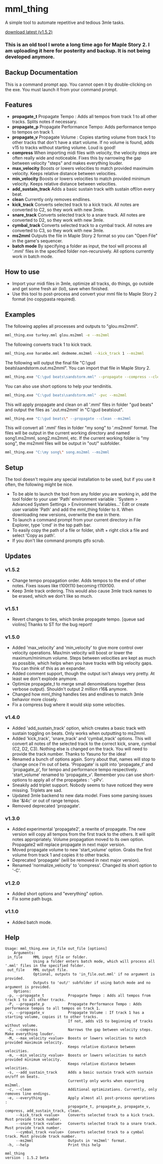 # mml_thing
A simple tool to automate repetitive and tedious 3mle tasks.

[download latest (v1.5.2)](https://github.com/firelight322/mml_thing/releases/latest)

### This is an old tool I wrote a long time ago for Maple Story 2. I am uploading it here for posterity and backup. It is not being developed anymore.

## Backup Documentation
This is a command prompt app. You cannot open it by double-clicking on the exe. You must launch it from your command prompt.

## Features
- **propagate_t** Propagate Tempo : Adds all tempos from track 1 to all other tracks. Splits notes if necessary.
- **propagate_p** Propagate Performance Tempo: Adds performance tempo to tempos on track 1.
- **propagate_v** Propagate Volume : Copies starting volume from track 1 to other tracks that don't have a start volume. If no volume is found, adds v15 to tracks without starting volume. Loud is good!
- **compress** When importing midi files with velocity, the velocity steps are often really wide and noticeable. Fixes this by narrowing the gap between velocity "steps" and makes everything louder.
- **max_velocity** Boosts or lowers velocities to match provided maximuim velocity. Keeps relative distance between velocities.
- **min_velocity** Boosts or lowers velocities to match provided minimum velocity. Keeps relative distance between velocities.
- **add_sustain_track** Adds a basic sustain track with sustain off/on every beat.
- **clean** Currently only removes endlines.
- **kick_track** Converts selected track to a kick track. All notes are converted to C2, so they work with new 3mle.
- **snare_track** Converts selected track to a snare track. All notes are converted to D2, so they work with new 3mle.
- **cymbal_track** Converts selected track to a cymbal track. All notes are converted to C3, so they work with new 3mle.
- **ms2mml** Outputs the file in Maple Story 2 format so you can "Open File" in the game's sequencer.
- **batch mode** By specifying a folder as input, the tool will process all '.mml' files in the specified folder non-recursively. All options currently work in batch mode.

## How to use
- Import your midi files in 3mle, optimize all tracks, do things, go outside and get some fresh air (lol), save when finished.
- Use this tool to post-process and convert your mml file to Maple Story 2 format (no copypasta required).

## Examples

The following applies all processes and outputs to "glou.ms2mml".
```bash
mml_thing.exe turkey.mml glou.ms2mml -e --ms2mml
```

The following converts track 1 to kick track.
```bash
mml_thing.exe harambe.mml dedmeme.ms2mml --kick_track 1 --ms2mml
```

The following will output the final file "C:\gud beats\sandstorm.out.ms2mml". You can import that file in Maple Story 2.
```bash
mml_thing.exe "C:\gud beats\sandstorm.mml" --propagate --compress --clean --ms2mml
```

You can also use short options to help your tendinitis.
```bash
mml_thing.exe "C:\gud beats\sandstorm.mml" -pvc --ms2mml
```

This will apply propagate and clean on all '.mml' files in folder "gud beats" and output the files as '.out.ms2mml' in "C:\gud beats\out\".
```bash
mml_thing.exe "C:\gud beats\" --propagate --clean --ms2mml
```

This will convert all '.mml' files in folder "my song" to '.ms2mml' format. The files will be output in the current working directory and named song1.ms2mml, song2.ms2mml, etc. If the current working folder is "my song", the ms2mml files will be output in "out/" subfolder.
```bash
mml_thing.exe "C:\my song\" song.ms2mml --ms2mml
```

## Setup
The tool doesn't require any special installation to be used, but if you use it often, the following might be nice.

- To be able to launch the tool from any folder you are working in, add the tool folder to your user 'Path' environment variable : 'System > Advanced System Settings > Environment Variables...' Edit or create user variable 'Path' and add the mml_thing folder to it. When downloading new versions, overwrite the exe in there.
- To launch a command prompt from your current directory in File Explorer, type 'cmd' in the top path bar.
- To easily copy the path of a file or folder, shift + right click a file and select 'Copy as path'.
- If you don't like command prompts gtfo scrub.﻿


## Updates
### v1.5.2
- Change tempo propagation order. Adds tempos to the end of other notes. Fixes issues like t100t110 becoming t110t100.
- Keep 3mle track ordering. This would also cause 3mle track names to be erased, which we don't like so much.

### v1.5.1
- Revert changes to ties, which broke propagate tempo. [queue sad violins] Thanks to ST for the bug report!

### v1.5.0
- Added 'max_velocity' and 'min_velocity' to give more control over velocity operations. Max/min velocity will boost or lower the maximum/minimum volume. Steps between velocities are kept as much as possible, which helps when you have tracks with big velocity gaps. You can think of this as an expander.
- Added comment support, though the output isn't always very pretty. At least we don't explode anymore.
- Optimize propagate_t to merge small denominations together (less verbose output). Shouldn't output 2 million r16& anymore.
- Changed how mml_thing handles ties and endlines to match 3mle behavior more closely.
- Fix a compress bug where it would skip some velocities.

### v1.4.0
- Added 'add_sustain_track' option, which creates a basic track with sustain toggling on beats. Only works when outputting to ms2mml.
- Added 'kick_track', 'snare_track' and 'cymbal_track' options. This will convert all notes of the selected track to the correct kick, snare, cymbal (C2, D2, C3). Nothing else is changed on the track. You will need to provide the track number. Thanks to Yasuno for the idea!
- Renamed a bunch of options again. Sorry about that, names will stop to change once I'm out of beta. 'Propagate' is split into 'propagate_t' and 'propagate_p', for tempo and performance tempo respectively. 'start_volume' renamed to 'propagate_v'. Remember you can use short-options to apply all of the propagates : '-pPv'.
- Sneakily add triplet support. Nobody seems to have noticed they were missing. Triplets are sad.
- Updated 3mle backend to new data model. Fixes some parsing issues like '&l4c' or out of range tempos.
- Removed deprecated 'propagate'.

### v1.3.0
- Added experimental 'propagate2', a rewrite of propagate. The new version will copy all tempos from the first track to the others. It will split notes appropriately. Volume propagation moved to its own option. Propagate2 will replace propagate in next major version.
- Moved propagate volume to new 'start_volume' option. Grabs the first volume from track 1 and copies it to other tracks.
- Deprecated 'propagate' (will be removed in next major version).
- Renamed 'normalize_velocity' to 'compress'. Changed its short option to '-C'.

### v1.2.0
- Added short options and "everything" option.
- Fix some path bugs.

### v1.1.0
- Added batch mode.


## Help
```
Usage: mml_thing.exe in_file out_file [options]
	Arguments:
 in_file     MML input file or folder.
             Using a folder enters batch mode, which will process all '.mml' files in the specified folder.
 out_file    MML output file.
             Optional, outputs to 'in_file.out.mml' if no argument is provided.
             Outputs to 'out/' subfolder if using batch mode and no argument is provided.
	Options:
 -p, --propagate_t           Propagate Tempo : Adds all tempos from track 1 to all other tracks.
 -P, --propagate_p           Propagate Performance Tempo : Adds performance tempos to all tempos on track 1.
 -v, --propagate_v           Propagate Volume : If track 1 has a starting volume, copies it to other tracks.
                             If not, adds v15 to beginning of tracks without volume.
 -C, --compress              Narrows the gap between velocity steps. Make everything louder.
 -M, --max_velocity <value>  Boosts or lowers velocities to match provided maximuim velocity.
                             Keeps relative distance between velocities.
 -m, --min_velocity <value>  Boosts or lowers velocities to match provided minimum velocity.
                             Keeps relative distance between velocities.
 -s, --add_sustain_track     Adds a basic sustain track with sustain on/off on beats.
                             Currently only works when exporting ms2mml.
 -c, --clean                 Additional optimizations. Currently, only removes line endings.
 -e, --everything            Apply almost all post-process operations :
                             propagate_t, propagate_p, propagate_v, compress, add_sustain_track, clean.
     --kick_track <value>    Converts selected track to a kick track. Must provide track number.
     --snare_track <value>   Converts selected track to a snare track. Must provide track number.
     --cymbal_track <value>  Converts selected track to a cymbal track. Must provide track number.
     --ms2mml                Outputs in 'ms2mml' format.
 -h, --help                  Print this help

mml_thing
version : 1.5.2 beta
```
